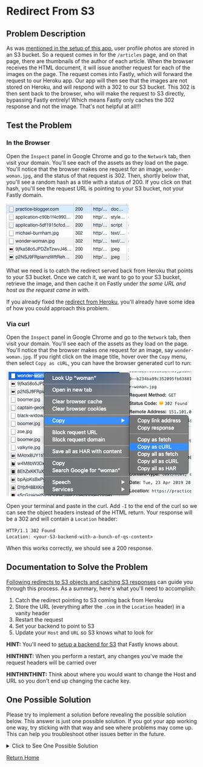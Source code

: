# Redirect From S3

## Problem Description

As was [mentioned in the setup of this app](https://github.com/squeemishly/practice_blogger/tree/create-problem-descriptions#aws-bucket), user profile photos are stored in an S3 bucket. So a request comes in for the `/articles` page, and on that page, there are thumbnails of the author of each article. When the browser receives the HTML document, it will issue another request for each of the images on the page. The request comes into Fastly, which will forward the request to our Heroku app. Our app will then see that the images are not stored on Heroku, and will respond with a 302 to our S3 bucket. This 302 is then sent back to the browser, who will make the request to S3 directly, bypassing Fastly entirely! Which means Fastly only caches the 302 response and not the image. That's not helpful at all!!!

## Test the Problem

### In the Browser

Open the `Inspect` panel in Google Chrome and go to the `Network` tab, then visit your domain. You'll see each of the assets as they load on the page. You'll notice that the browser makes one request for an image, `wonder-woman.jpg`, and the status of that request is 302. Then, shortly below that, you'll see a random hash as a title with a status of 200. If you click on that hash, you'll see the request URL is pointing to your S3 bucket, not your Fastly domain.  

![S3 Redirects In the Network Tab](https://github.com/squeemishly/practice_blogger/blob/master/app/assets/images/app_screenshots/S3_Redirects.png)

What we need is to catch the redirect served back from Heroku that points to your S3 bucket. Once we catch it, we want to go to your S3 bucket, retrieve the image, and then cache it on Fastly under _the same URL and host as the request came in with_.

If you already fixed the [redirect from Heroku](heroku_redirect.md), you'll already have some idea of how you could approach this problem.

### Via curl

Open the `Inspect` panel in Google Chrome and go to the `Network` tab, then visit your domain. You'll see each of the assets as they load on the page. You'll notice that the browser makes one request for an image, say `wonder-woman.jpg`. If you right click on the image title, hover over the `Copy` menu, then select `Copy as cURL`, you can have the browser generated curl to run:

![copy a request curl](https://github.com/squeemishly/practice_blogger/blob/master/app/assets/images/app_screenshots/copy-curl.png)

Open your terminal and paste in the curl. Add `-I` to the end of the curl so we can see the object headers instead of the HTML return. Your response will be a 302 and will contain a `Location` header:

```
HTTP/1.1 302 Found
Location: <your-S3-backend-with-a-bunch-of-qs-content>
```

When this works correctly, we should see a 200 response.

## Documentation to Solve the Problem

[Following redirects to S3 objects and caching S3 responses](https://docs.fastly.com/guides/integrations/amazon-s3#following-redirects-to-s3-objects-and-caching-s3-responses) can guide you through this process. As a summary, here's what you'll need to accomplish:

1. Catch the redirect pointing to S3 coming back from Heroku
1. Store the URL (everything after the `.com` in the `Location` header) in a vanity header
1. Restart the request
1. Set your backend to point to S3
1. Update your `Host` and `URL` so S3 knows what to look for

**HINT:** You'll need to [setup a backend for S3](https://docs.fastly.com/guides/basic-configuration/connecting-to-origins) that Fastly knows about.

**HINTHINT:** When you perform a restart, any changes you've made the request headers will be carried over

**HINTHINTHINT:** Think about where you would want to change the Host and URL so you don't end up changing the cache key.

## One Possible Solution

Please try to implement a solution before revealing the possible solution below. This answer is just one possible solution. If you got your app working one way, try sticking with that way and see where problems may come up. This can help you troubleshoot other issues better in the future.

<details><summary>Click to See One Possible Solution</summary>
Because I don't want to have to encode the URL myself, and because Rails is sending back a URL that already has all the variables S3 needs to find our account and the specific photo in that account, I want to just grab the URL from the `Location` header in the 302 that comes back. We can do that with some [good ol' fashioned regex](https://docs.fastly.com/guides/vcl-tutorials/vcl-regular-expression-cheat-sheet).

 Let's start by building a condition in `vcl_fetch` that looks for a `Location` header that points to our S3 bucket:

```perl
if(beresp.http.Location ~ "practice-blog-pix.s3.us-east-2.amazonaws.com(.*)") {
  set req.http.my-s3-url = re.group.1;
  restart;
}
```

You would have to update the domain in the location to match your own S3 bucket.

Notice how we end that code block by calling `restart;`. That will restart the request and run it back through your VCL, starting in `vcl_recv`. We can use a vanity header with the stored URL to send the request to the S3 backend you should have already created. Here's what I have in `vcl_recv`:

```perl
if (req.http.my-s3-url) {
  set req.backend = F_My_S3_bucket;
}
```

Obviously, you would have to update the vanity header and backend names to match what you already have in your own service.

Here, we'll check for the existence of the vanity header we created in `vcl_fetch`. The only time that header should be set is if Heroku is responding with a 302 => S3, so if that header exists, we'll set the S3 backend.

Notice that I'm only setting the backend here. I can set the `Host` and `URL` headers in `vcl_miss` and `vcl_pass`. Can you remember why I wouldn't want to set them in `vcl_recv`? Here's what I have in `vcl_miss` and `vcl_pass`:

```perl
if (req.backend == F_My_S3_bucket) {
  set bereq.http.host = "practice-blog-pix.s3.us-east-2.amazonaws.com";
  set bereq.url = req.http.my-s3-url;
}
```

You would have to update the vanity header, S3 Host, and backend names to match what you already have in your own service.

One problem might come up during this. If you're using [VCL Snippets](https://docs.fastly.com/vcl/vcl-snippets/using-regular-vcl-snippets/) to add this backend, run through your VCL to check the flow of this request. One thing you might notice is that we're accidentally overwriting the backend we set in `vcl_recv`:

```perl
# Snippet set S3 backend : 100
if (req.http.my-s3-url) {
  set req.backend = F_My_S3_bucket;
}
  # default conditions
  set req.backend = F_heroku;
    # end default conditions
```

This is because Snippets are added before we add default conditions to the customer VCL. The solution to this is a bit hacky, but we do this quite commonly with our customers. We need to add conditions to our backends that will never be true, e.g. `if (!req.url)`. That way we'll never overwrite our backend. We will also need to set our Heroku backend by in a Snippet. To ensure that the Heroku backend is set before your S3 backend, look into the `Advanced Options` in your Snippet and set the priority.

If you set everything up correctly, your `vcl_recv` should look like this, but with your backend names:

```perl
# Snippet set Heroku backend : 1
set req.backend = F_heroku;
# Snippet set S3 backend : 100
if (req.http.my-s3-url) {
  set req.backend = F_My_S3_bucket;
}
# default conditions
  # end default conditions
# Request Condition: no default Prio: 10
if( !req.url ) {
  set req.backend = F_heroku;
}
```

Once you have all of that set up, grab a curl from the browser and run it in your terminal. Make sure you add `-I` to see the response headers and `-H "Fastly-Debug: true"` to see the Fastly debug headers. Run the request several times, you should start seeing cache HITs once the object is in cache. Remember! You might have to [purge your service](https://docs.fastly.com/guides/purging/) first to see the changes you made.

</details>

[Return Home](https://github.com/squeemishly/practice_blogger)
